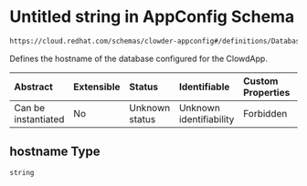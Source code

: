 # Untitled string in AppConfig Schema

```txt
https://cloud.redhat.com/schemas/clowder-appconfig#/definitions/DatabaseConfig/properties/hostname
```

Defines the hostname of the database configured for the ClowdApp.

| Abstract            | Extensible | Status         | Identifiable            | Custom Properties | Additional Properties | Access Restrictions | Defined In                                                   |
| :------------------ | :--------- | :------------- | :---------------------- | :---------------- | :-------------------- | :------------------ | :----------------------------------------------------------- |
| Can be instantiated | No         | Unknown status | Unknown identifiability | Forbidden         | Allowed               | none                | [schema.json*](../../out/schema.json "open original schema") |

## hostname Type

`string`
